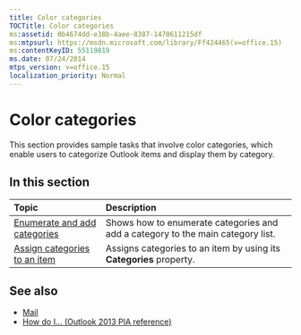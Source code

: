 ```yaml
---
title: Color categories
TOCTitle: Color categories
ms:assetid: 0b4674dd-e38b-4aee-8387-1470611215df
ms:mtpsurl: https://msdn.microsoft.com/library/Ff424465(v=office.15)
ms:contentKeyID: 55119819
ms.date: 07/24/2014
mtps_version: v=office.15
localization_priority: Normal
---
```


# Color categories

This section provides sample tasks that involve color categories, which enable users to categorize Outlook items and display them by category.

## In this section

|Topic|Description|
|:----|:----------|
|[Enumerate and add categories](how-to-enumerate-and-add-categories.md)  |Shows how to enumerate categories and add a category to the main category list.|
|[Assign categories to an item](how-to-assign-categories-to-an-item.md)  |Assigns categories to an item by using its **Categories** property.|

## See also

- [Mail](mail.md)
- [How do I... (Outlook 2013 PIA reference)](how-do-i-outlook-2013-pia-reference.md)

